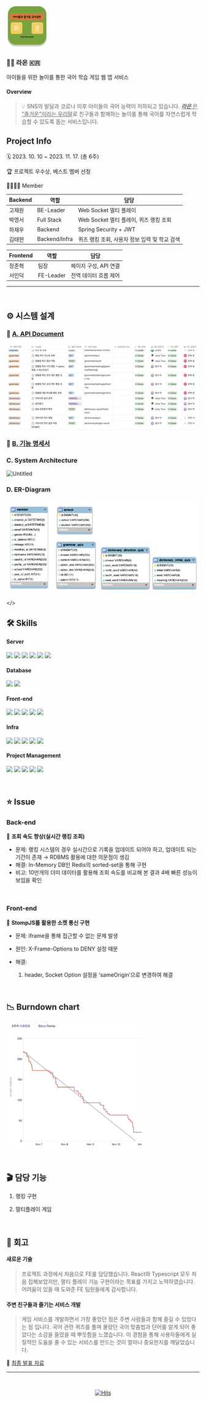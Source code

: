 <img src="exec/images/logo.png" alt="앱 로고">


### 🧑‍🏫 라온 🇰🇷

아이들을 위한 놀이를 통한 국어 학습 게임 웹 앱 서비스


#### Overview

> 💡 SNS의 발달과 코로나 이후 아이들의 국어 능력이 저하되고 있습니다. <ins>**_라온_** 은 "즐거운"이라는 우리말</ins>로 친구들과 함께하는 놀이를 통해 국어를 자연스럽게 학습할 수 있도록 돕는 서비스입니다.


## Project Info

🗓️ 2023. 10. 10 ~ 2023. 11. 17. (총 6주)

🏆 프로젝트 우수상, 베스트 멤버 선정

👨‍👩‍👦‍👦 Member

| Backend | 역할          | 담당                                          |
| ------- | ------------- | --------------------------------------------- |
| 고재원  | BE-Leader     | Web Socket 멀티 플레이                        |
| 박영서  | Full Stack    | Web Socket 멀티 플레이, 퀴즈 랭킹 조회        |
| 하재우  | Backend       | Spring Security + JWT                         |
| 김태현  | Backend/Infra | 퀴즈 랭킹 조회, 사용자 정보 입력 및 학교 검색 |

| Frontend | 역할      | 담당                  |
| -------- | --------- | --------------------- |
| 정준혁   | 팀장      | 페이지 구성, API 연결 |
| 서인덕   | FE-Leader | 전역 데이터 흐름 제어 |


---

</br>

## ⚙️ 시스템 설계

### 🤝 [A. API Document](https://www.notion.so/wooha/API-7a4886492bba444f8c4703dfbf39ea32)

<p style="display: flex; align=center">
  <img src="exec/images/api_docs1.png"/>
</p>

### 📄 [B. 기능 명세서](https://wooha.notion.site/cb79ee0674c4484887e0084d4b22e47c?pvs=4)


### C. System Architecture

![Untitled](./exec/images/infraStructure.png)

### D. ER-Diagram
![Untitled](./exec/images/자율erd.png)


</>

## 🛠️ Skills

#### Server

<p>
    <img src="https://img.shields.io/badge/Java-007396?style=flat&logo=Conda-Forge&logoColor=white" /> 
    <img src="https://img.shields.io/badge/springboot-6DB33F?style=flat&logo=springboot&logoColor=white"/>
    <img src="https://img.shields.io/badge/springsecurity-6DB33F?style=flat&logo=springsecurity&logoColor=white"/>
    <img src="https://img.shields.io/badge/JWT-000000?style=flat&logo=jsonwebtokens&logoColor=white"/>
    <img src="https://img.shields.io/badge/spring_Web_Socket-6DB33F?style=flat&logo=socket.io&logoColor=white"/>
    <img src="https://img.shields.io/badge/gradle-02303A?style=flat&logo=gradle&logoColor=white">
</p>

#### Database

<p>
    <img src="https://img.shields.io/badge/redis-DC382D?style=flat&logo=redis&logoColor=white"/>
    <img src="https://img.shields.io/badge/MariaDB-4479A1?style=flat&logo=mariadb&logoColor=white"/>
</p>

#### Front-end

<p>
    <img src="https://img.shields.io/badge/TypeScript-3178C6?style=flat&logo=typescript&logoColor=white"/>
    <img src="https://img.shields.io/badge/React-61DAFB?style=flat&logo=react&logoColor=white"/>
    <img src="https://img.shields.io/badge/Recoil-3578E5?style=flat&logo=recoil&logoColor=white"/>
    <img src="https://img.shields.io/badge/pwa-5A0FC8?style=flat&logo=pwa&logoColor=white"/>
    <img src="https://img.shields.io/badge/Styled_Components-DB7093?style=flat&logo=styledcomponents&logoColor=white"/>
</p>

#### Infra
<p>
    <img src="https://img.shields.io/badge/amazonec2-FF9900?style=flat&logo=amazonec2&logoColor=white"/>
    <img src="https://img.shields.io/badge/ubuntu-E95420?style=flat&logo=ubuntu&logoColor=white"/>
    <img src="https://img.shields.io/badge/docker-2496ED?style=flat&logo=docker&logoColor=white"/>
    <img src="https://img.shields.io/badge/nginx-009639?style=flat&logo=nginx&logoColor=white"/>
    <img src="https://img.shields.io/badge/Jenkins-D24939?style=flat&logo=jenkins&logoColor=white"/>
</p>

#### Project Management
<p>
    <img src="https://img.shields.io/badge/jira-0052CC?style=flat&logo=jira&logoColor=white"/>
    <img src="https://img.shields.io/badge/gitlab-FC6D26?style=flat&logo=gitlab&logoColor=white"/>
    <img src="https://img.shields.io/badge/swagger-85EA2D?style=flat&logo=Swagger&logoColor=white"/>
    <img src="https://img.shields.io/badge/notion-000000?style=flat&logo=notion&logoColor=white"/>
    <img src="https://img.shields.io/badge/mattermost-0058CC?style=flat&logo=mattermost&logoColor=white"/>
</p>
<br/>

## ⭐ Issue
### Back-end
📌 **조회 속도 향상(실시간 랭킹 조회)**

- 문제: 랭킹 시스템의 경우 실시간으로 기록을 업데이트 되어야 하고, 업데이트 되는 기간이 존재 → RDBMS 활용에 대한 의문점이 생김
- 해결: In-Memory DB인 Redis의 sorted-set을 통해 구현
- 비고: 10만개의 더미 데이터를 활용해 조회 속도를 비교해 본 결과 4배 빠른 성능이 보임을 확인

</br>

### Front-end
📌 **StompJS를 활용한 소켓 통신 구현**

- 문제: iframe을 통해 접근할 수 없는 문제 발생
- 원인: X-Frame-Options to DENY 설정 때문
- 해결:
    
    1) header, Socket Option 설정을 ‘sameOrigin’으로 변경하여 해결

</br>

## 📉 Burndown chart

<p style="display: flex; align=center">
  <img src="exec/images/번다운차트_5.png"  width="70%" height="70%"/>
</p>


</br>

## 🎬 담당 기능

1. 랭킹 구현

2. 멀티플레이 게임


</br>

## 💭 회고

#### 새로운 기술
> 프로젝트 과정에서 처음으로 FE를 담당했습니다. React와 Typescript 모두 처음 접해보았지만, 멀티 플레이 기능 구현이라는 목표를 가지고 노력하였습니다. 어려움이 있을 때 도와준 FE 팀원들에게 감사합니다.

#### 주변 친구들과 즐기는 서비스 개발
> 게임 서비스를 개발하면서 가장 좋았던 점은 주변 사람들과 함께 즐길 수 있었다는 점 입니다. 국어 관련 퀴즈를 풀며 몰랐던 국어 맞춤법과 단어를 알게 되어 좋았다는 소감을 들었을 때 뿌듯함을 느꼈습니다. 이 경험을 통해 사용자들에게 실질적인 도움을 줄 수 있는 서비스를 만드는 것이 얼마나 중요한지를 깨달았습니다.

📌 [최종 발표 자료](https://www.miricanvas.com/v/12lvj8y)


---

</br>

<div align=center>
	
  [![Hits](https://hits.seeyoufarm.com/api/count/incr/badge.svg?url=https%3A%2F%2Fgithub.com%2Fysparrk%2Fraon&count_bg=%2379C83D&title_bg=%23555555&icon=&icon_color=%23E7E7E7&title=hits&edge_flat=false)](https://hits.seeyoufarm.com)
	
</div>
